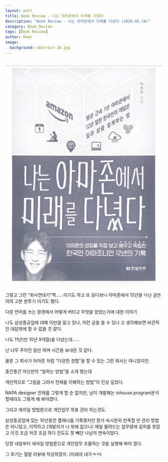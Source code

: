 ```yaml
---
layout: post
title: Book Review - 나는 아마존에서 미래를 다녔다
description: "Book Review - 나는 아마존에서 미래를 다녔다 (2020.05.18)" 
category: Book_Review
tags: [Book Review]
author: Haan
image:
  background: abstract-10.jpg
---
```

<br/>

<img src="/assets/img/BR_190518_아마존.jpg">

그렇고 그런 “회사연대기”책......이기도 하고 또 읽다보니 아마존에서 12년을 다닌 글쓴이의 고분 분투기 이기도 했다. 

다른 언어를 쓰는 환경에서 어떻게 버티고 무엇을 얻었는가에 대한 이야기 

나도 삼성중공업에 대해 이만큼 알고 있나, 이런 글을 쓸 수 있나 고 생각해보면 비관적인 대답밖에 할 수 없을 것 같다. 

나도 11년(만 10년 9개월)을 다녔는데...... 

난 너무 주어진 일만 하며 시간을 보내온 것 같다. 

물론 그 회사가 아마존 처럼 “다양한 경험”을 할 수 있는 그런 회사는 아니었지만. 

중간중간 자신만의 “일하는 방법”을 소개 했는데 

개인적으로 “그림을 그려서 전체를 이해하는 방법”이 인상 깊었다. 

NAPA designer 전체를 그렇게 할 순 없지만, 남이 개발해논 inhouse program분석할때라도 그렇게 해 봐야겠다. 

그리고 애자일 방법론으로 개인업무 목표 관리 하는것도. 

삼성중공업에 있는 10년동안 플래너를 기록했지만 뭔가 속시원히 만족할 만 관리 방법은 아니었고, 이직하고 (개발자가 나 밖에 없으니) 매일 몰려드는 업무량에 갈피를 못잡고 이것 조금 저것 조금 하다 진도도 못 빼던 나날의 연속이었다. 

당장 내일부터 애자일 방법론으로 개인업무 조율하는 것을 실행해 봐야 겠다. 

그 후기는 월말 리뷰에 작성하겠지. (미래의 내가ㅋㅋ)